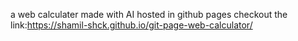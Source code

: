 a web calculater made with AI hosted in github pages 
checkout the link:https://shamil-shck.github.io/git-page-web-calculator/
